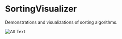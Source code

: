 # SortingVisualizer

Demonstrations and visualizations of sorting algorithms.

![Alt Text](https://media.giphy.com/media/vFKqnCdLPNOKc/giphy.gif)
